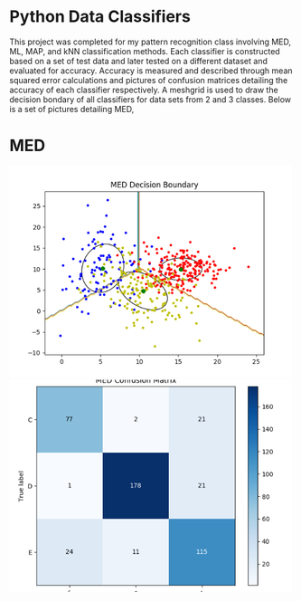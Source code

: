 # Python Data Classifiers 

This project was completed for my pattern recognition class involving MED, ML, MAP, and kNN classification methods. Each classifier is constructed based on a set of test data and later tested on a different dataset and evaluated for accuracy. Accuracy is measured and described through mean squared error calculations and pictures of confusion matrices detailing the accuracy of each classifier respectively. A meshgrid is used to draw the decision bondary of all classifiers for data sets from 2 and 3 classes. Below is a set of pictures detailing MED,

# MED

<img src="https://github.com/KaramDanial458/python_cluster_classification/blob/main/lab1/image/decision_boundary/MED_decision_boundary_3classes.png" alt="drawing01" width="500"/>
<img src="https://github.com/KaramDanial458/python_cluster_classification/blob/main/lab1/image/confusion_matrice/MED_confusion_3classes.png" alt="drawing2" width="500"/>
